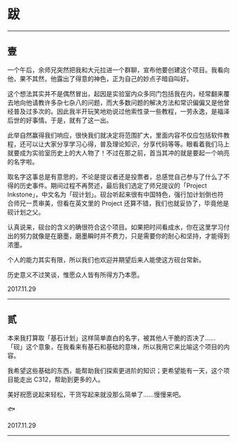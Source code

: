 # 跋

---

## 壹

一个午后，余师兄突然把我和大元拉进一个群聊，宣布他要创建这个项目。我看向他，果不其然，他露出了得意的神色，正为自己的妙点子暗自叫好。

这个想法其实并不是偶然冒出，起因是实验室内众多同门包括我在内，经常翻来覆去地向他请教许多杂七杂八的问题，而大多数问题的解决方法和常识偏偏又是他曾经普及过多次的。因此我半开玩笑地劝说过他索性录一些教程，一劳永逸，是福泽后世的好事情。于是，就有了这一出。

此举自然赢得我们响应，很快我们就决定将范围扩大，里面内容不仅应包括软件教程，还可以让大家分享学习心得，普及理论知识，分享代码等等。眼看着我们马上就要成为实验室历史上的大人物了！不过在那之前，首当其冲的就是要起一个响亮的名字啦。

取名字这事总是有意思的，不论是提议者还是投票者，总感觉自己参与了什么了不得的历史事件。期间过程不再赘述，最后我们选定了师兄提议的「Project Inkstone」，中文名为「砚计划」。砚台听起来很有中国特色，强行加计划倒也符合师兄一贯审美，但看在英文里的 Project 还算不错，我们也就妥协了，毕竟他是砚计划之父。

认真说来，砚台的含义的确很符合这个项目。如果把时间看成水，你在这里学习付出的努力就像是在磨墨，磨墨瞬时并不费力，只是需要你的耐心和坚持，才能得到浓墨。

个人的能力其实有限，所以我们也欢迎并期望后来人能使这方砚台常新。

历史意义不过笑谈，惟愿众人皆有所得方乃本愿。

2017.11.29

---

## 贰

本来我打算取「基石计划」这样简单直白的名字，被其他人干脆的否决了……「砚」这个意象，在我看来有基石和基础的意味，所以我用它来比喻这个项目的内容。

我希望这些基础的东西，能帮助我们探索更进阶的知识；更希望能有一天，这个项目能走出 C312，帮助到更多的人。

美好祝愿说起来轻松，干货写起来就没那么简单了……慢慢来吧。

🐟

2017.11.29

---